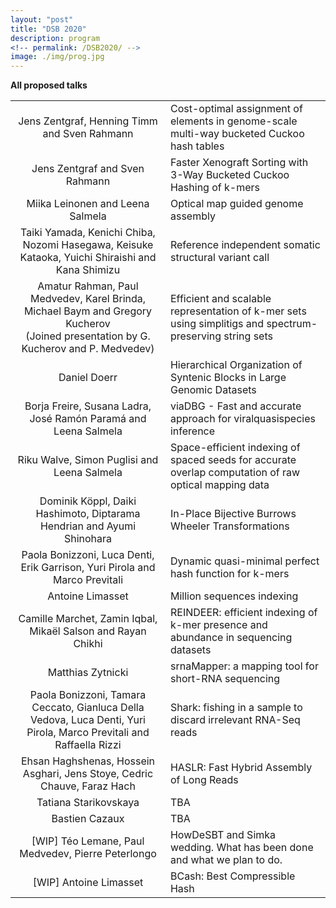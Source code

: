 ```yaml
---
layout: "post"
title: "DSB 2020"
description: program
<!-- permalink: /DSB2020/ -->
image: ./img/prog.jpg
---
```




**All proposed talks**

|                                                              |                                                              |
| :----------------------------------------------------------: | ------------------------------------------------------------ |
|         Jens Zentgraf, Henning Timm and Sven Rahmann         | Cost-optimal assignment of elements in genome-scale multi-way bucketed Cuckoo hash tables |
|                Jens Zentgraf and Sven Rahmann                | Faster Xenograft Sorting with 3-Way Bucketed Cuckoo Hashing of k-mers |
|               Miika Leinonen and Leena Salmela               | Optical map guided genome assembly                           |
| Taiki Yamada, Kenichi Chiba, Nozomi Hasegawa, Keisuke Kataoka, Yuichi Shiraishi and Kana Shimizu | Reference independent somatic structural variant call        |
| Amatur Rahman, Paul Medvedev, Karel Brinda, Michael Baym and Gregory Kucherov<br />(Joined presentation by G. Kucherov and P. Medvedev) | Efficient and scalable representation of k-mer sets using simplitigs and spectrum-preserving string sets |
|                         Daniel Doerr                         | Hierarchical Organization of Syntenic Blocks in Large Genomic Datasets |
| Borja Freire, Susana Ladra, José Ramón Paramá and Leena Salmela | viaDBG - Fast and accurate approach for viralquasispecies inference |
|         Riku Walve, Simon Puglisi and Leena Salmela          | Space-efficient indexing of spaced seeds for accurate overlap computation of raw optical mapping data |
| Dominik Köppl, Daiki Hashimoto, Diptarama Hendrian and Ayumi Shinohara | In-Place Bijective Burrows Wheeler Transformations           |
| Paola Bonizzoni, Luca Denti, Erik Garrison, Yuri Pirola and Marco Previtali | Dynamic quasi-minimal perfect hash function for k-mers       |
|                       Antoine Limasset                       | Million sequences indexing                                   |
| Camille Marchet, Zamin Iqbal, Mikaël Salson and Rayan Chikhi | REINDEER: efficient indexing of k-mer presence and abundance in sequencing datasets |
|                      Matthias Zytnicki                       | srnaMapper: a mapping tool for short-RNA sequencing          |
| Paola Bonizzoni, Tamara Ceccato, Gianluca Della Vedova, Luca Denti, Yuri Pirola, Marco Previtali and Raffaella Rizzi | Shark: fishing in a sample to discard irrelevant RNA-Seq reads |
| Ehsan Haghshenas, Hossein Asghari, Jens Stoye, Cedric Chauve, Faraz Hach | HASLR: Fast Hybrid Assembly of Long Reads                    |
|                    Tatiana Starikovskaya                     | TBA                                                          |
|                        Bastien Cazaux                        | TBA                                                          |
|      [WIP] Téo Lemane, Paul Medvedev, Pierre Peterlongo      | HowDeSBT and Simka wedding. What has been done and what we plan to do. |
|                    [WIP] Antoine Limasset                    | BCash: Best Compressible Hash                                |


